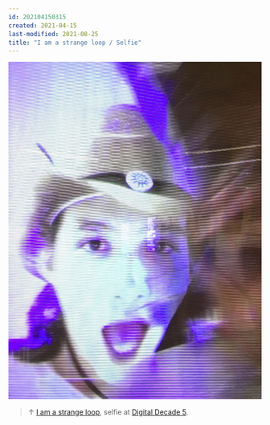 ```yaml
---
id: 202104150315
created: 2021-04-15
last-modified: 2021-08-25
title: "I am a strange loop / Selfie"
---
```

![](../assets/202104150315.jpg)

>↑ [I am a strange loop]([[202104150159]]), selfie at [Digital Decade 5]([[202104150137]]).